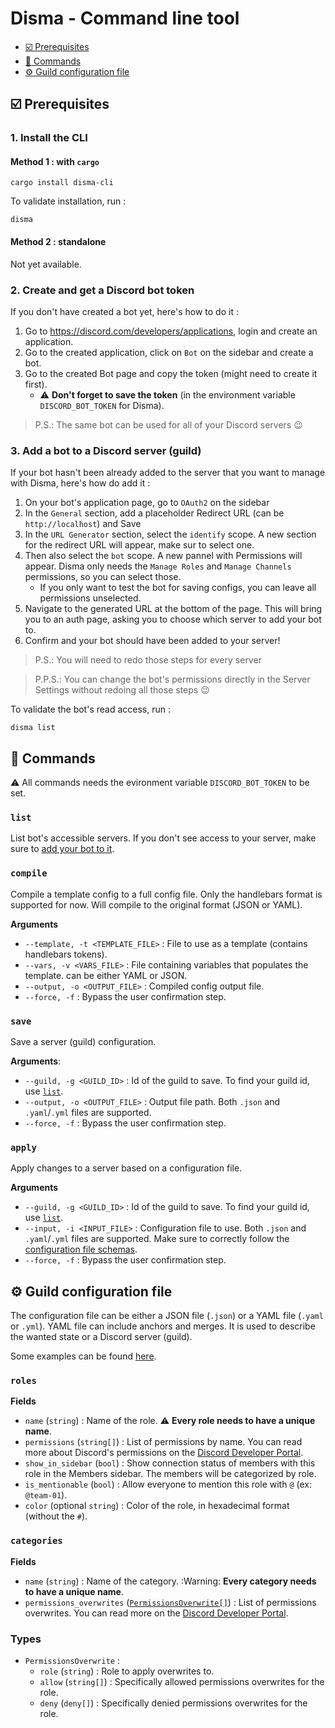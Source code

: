 # Disma - Command line tool

- [☑️ Prerequisites](#️-prerequisites)
- [🚀 Commands](#-commands)
- [⚙️ Guild configuration file](#️-guild-configuration-file)

## ☑️ Prerequisites

### 1. Install the CLI

#### Method 1 : with `cargo`

```shell
cargo install disma-cli
```

To validate installation, run :

```shell
disma
```

#### Method 2 : standalone

Not yet available.

### 2. Create and get a Discord bot token

If you don't have created a bot yet, here's how to do it :

1. Go to <https://discord.com/developers/applications>, login and create an application.
2. Go to the created application, click on `Bot` on the sidebar and create a bot.
3. Go to the created Bot page and copy the token (might need to create it first).
   - :warning: **Don't forget to save the token** (in the environment variable `DISCORD_BOT_TOKEN` for Disma).

> P.S.: The same bot can be used for all of your Discord servers :wink:

### 3. Add a bot to a Discord server (guild)

If your bot hasn't been already added to the server that you want to manage with Disma, here's how do add it :

1. On your bot's application page, go to `OAuth2` on the sidebar
2. In the `General` section, add a placeholder Redirect URL (can be `http://localhost`) and Save
3. In the `URL Generator` section, select the `identify` scope. A new section for the redirect URL will appear, make sur to select one.
4. Then also select the `bot` scope. A new pannel with Permissions will appear. Disma only needs the `Manage Roles` and `Manage Channels` permissions, so you can select those.
   - If you only want to test the bot for saving configs, you can leave all permissions unselected.
5. Navigate to the generated URL at the bottom of the page. This will bring you to an auth page, asking you to choose which server to add your bot to.
6. Confirm and your bot should have been added to your server!

> P.S.: You will need to redo those steps for every server

> P.P.S.: You can change the bot's permissions directly in the Server Settings without redoing all those steps :wink:

To validate the bot's read access, run :

```shell
disma list
```


## 🚀 Commands

:warning: All commands needs the evironment variable `DISCORD_BOT_TOKEN` to be set.

### `list`

List bot's accessible servers. If you don't see access to your server, make sure to [add your bot to it](#add-a-bot-to-a-discord-server-guild).

### `compile`

Compile a template config to a full config file. Only the handlebars format is supported for now. Will compile to the original format (JSON or YAML).

**Arguments**

- `--template, -t <TEMPLATE_FILE>` : File to use as a template (contains handlebars tokens).
- `--vars, -v <VARS_FILE>` : File containing variables that populates the template. can be either YAML or JSON.
- `--output, -o <OUTPUT_FILE>` : Compiled config output file.
- `--force, -f` : Bypass the user confirmation step.

### `save`

Save a server (guild) configuration.

**Arguments**:

- `--guild, -g <GUILD_ID>` : Id of the guild to save. To find your guild id, use [`list`](#list).
- `--output, -o <OUTPUT_FILE>` : Output file path. Both `.json` and `.yaml`/`.yml` files are supported.
- `--force, -f` : Bypass the user confirmation step.

### `apply`

Apply changes to a server based on a configuration file.

**Arguments**

- `--guild, -g <GUILD_ID>` : Id of the guild to save. To find your guild id, use [`list`](#list).
- `--input, -i <INPUT_FILE>` : Configuration file to use. Both `.json` and `.yaml`/`.yml` files are supported. Make sure to correctly follow the [configuration file schemas](#server-configuration-file).
- `--force, -f` : Bypass the user confirmation step.


## ⚙️ Guild configuration file

The configuration file can be either a JSON file (`.json`) or a YAML file (`.yaml` or `.yml`). YAML file can include anchors and merges. It is used to describe the wanted state or a Discord server (guild).

Some examples can be found [here](./docs/examples).

### `roles`

**Fields**

- `name` (`string`) : Name of the role. :warning: **Every role needs to have a unique name**.
- `permissions` (`string[]`) : List of permissions by name. You can read more about Discord's permissions on the [Discord Developer Portal](https://discord.com/developers/docs/topics/permissions).
- `show_in_sidebar` (`bool`) : Show connection status of members with this role in the Members sidebar. The members will be categorized by role.
- `is_mentionable` (`bool`) : Allow everyone to mention this role with `@` (ex: `@team-01`).
- `color` (optional `string`) : Color of the role, in hexadecimal format (without the `#`).

### `categories`

**Fields**

- `name` (`string`) : Name of the category. :Warning: **Every category needs to have a unique name**.
- `permissions_overwrites` ([`PermissionsOverwrite[]`](#types)) : List of permissions overwrites. You can read more on the [Discord Developer Portal](https://discord.com/developers/docs/topics/permissions#permission-overwrites).

### Types

- `PermissionsOverwrite` :
  - `role` (`string`) : Role to apply overwrites to.
  - `allow` (`string[]`) : Specifically allowed permissions overwrites for the role.
  - `deny` (`deny[]`) : Specifically denied permissions overwrites for the role.
